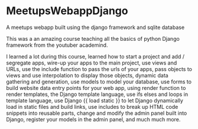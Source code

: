 # MeetupsWebappDjango
A meetups webapp built using the django framework and sqlite database

This was a an amazing course teaching all the basics of python Django framework from the youtuber academind. 

I learned a lot during this course, learned how to start a project and add / segregate apps, wire-up your apps to the main project, use views and URLs, use the include function to pass the urls of your apps, pass objects to views and use interpolation to display those objects, dynamic data gathering and generation, use models to model your database, use forms to build website data entry points for your web app, using render function to render templates, the Django template language, use ifs elses and loops in template language, use Django {{ load static }} to let Django dynamically load in static files and build links, use includes to break up HTML code snippets into reusable parts, change and modify the admin panel built into Django, register your models in the admin panel, and much much more.
